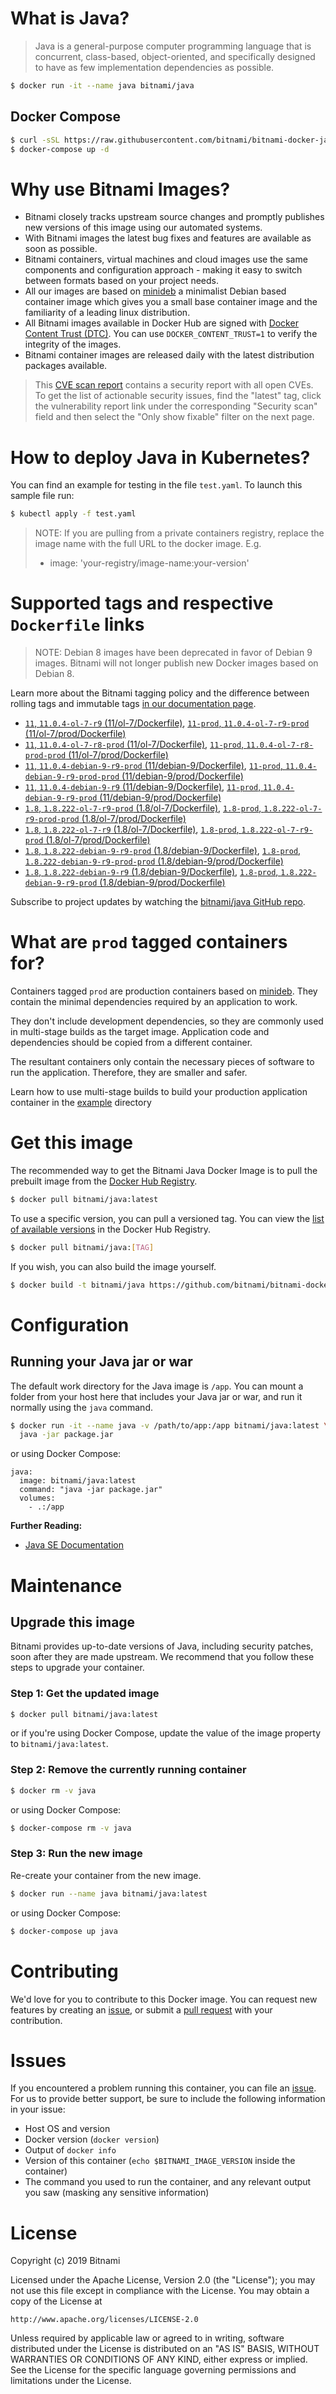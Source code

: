 # What is Java?

> Java is a general-purpose computer programming language that is concurrent, class-based, object-oriented, and specifically designed to have as few implementation dependencies as possible.

```bash
$ docker run -it --name java bitnami/java
```

## Docker Compose

```bash
$ curl -sSL https://raw.githubusercontent.com/bitnami/bitnami-docker-java/master/docker-compose.yml > docker-compose.yml
$ docker-compose up -d
```

# Why use Bitnami Images?

* Bitnami closely tracks upstream source changes and promptly publishes new versions of this image using our automated systems.
* With Bitnami images the latest bug fixes and features are available as soon as possible.
* Bitnami containers, virtual machines and cloud images use the same components and configuration approach - making it easy to switch between formats based on your project needs.
* All our images are based on [minideb](https://github.com/bitnami/minideb) a minimalist Debian based container image which gives you a small base container image and the familiarity of a leading linux distribution.
* All Bitnami images available in Docker Hub are signed with [Docker Content Trust (DTC)](https://docs.docker.com/engine/security/trust/content_trust/). You can use `DOCKER_CONTENT_TRUST=1` to verify the integrity of the images.
* Bitnami container images are released daily with the latest distribution packages available.


> This [CVE scan report](https://quay.io/repository/bitnami/java?tab=tags) contains a security report with all open CVEs. To get the list of actionable security issues, find the "latest" tag, click the vulnerability report link under the corresponding "Security scan" field and then select the "Only show fixable" filter on the next page.

# How to deploy Java in Kubernetes?

You can find an example for testing in the file `test.yaml`. To launch this sample file run:

```bash
$ kubectl apply -f test.yaml
```

> NOTE: If you are pulling from a private containers registry, replace the image name with the full URL to the docker image. E.g.
>
> - image: 'your-registry/image-name:your-version'

# Supported tags and respective `Dockerfile` links

> NOTE: Debian 8 images have been deprecated in favor of Debian 9 images. Bitnami will not longer publish new Docker images based on Debian 8.

Learn more about the Bitnami tagging policy and the difference between rolling tags and immutable tags [in our documentation page](https://docs.bitnami.com/containers/how-to/understand-rolling-tags-containers/).


- [`11`, `11.0.4-ol-7-r9` (11/ol-7/Dockerfile)](https://github.com/bitnami/bitnami-docker-java/blob/11.0.4-ol-7-r9/11/ol-7/Dockerfile), [`11-prod`, `11.0.4-ol-7-r9-prod` (11/ol-7/prod/Dockerfile)](https://github.com/bitnami/bitnami-docker-java/blob/11.0.4-ol-7-r9/11/ol-7/prod/Dockerfile)
- [`11`, `11.0.4-ol-7-r8-prod` (11/ol-7/Dockerfile)](https://github.com/bitnami/bitnami-docker-java/blob/11.0.4-ol-7-r8-prod/11/ol-7/Dockerfile), [`11-prod`, `11.0.4-ol-7-r8-prod-prod` (11/ol-7/prod/Dockerfile)](https://github.com/bitnami/bitnami-docker-java/blob/11.0.4-ol-7-r8-prod/11/ol-7/prod/Dockerfile)
- [`11`, `11.0.4-debian-9-r9-prod` (11/debian-9/Dockerfile)](https://github.com/bitnami/bitnami-docker-java/blob/11.0.4-debian-9-r9-prod/11/debian-9/Dockerfile), [`11-prod`, `11.0.4-debian-9-r9-prod-prod` (11/debian-9/prod/Dockerfile)](https://github.com/bitnami/bitnami-docker-java/blob/11.0.4-debian-9-r9-prod/11/debian-9/prod/Dockerfile)
- [`11`, `11.0.4-debian-9-r9` (11/debian-9/Dockerfile)](https://github.com/bitnami/bitnami-docker-java/blob/11.0.4-debian-9-r9/11/debian-9/Dockerfile), [`11-prod`, `11.0.4-debian-9-r9-prod` (11/debian-9/prod/Dockerfile)](https://github.com/bitnami/bitnami-docker-java/blob/11.0.4-debian-9-r9/11/debian-9/prod/Dockerfile)
- [`1.8`, `1.8.222-ol-7-r9-prod` (1.8/ol-7/Dockerfile)](https://github.com/bitnami/bitnami-docker-java/blob/1.8.222-ol-7-r9-prod/1.8/ol-7/Dockerfile), [`1.8-prod`, `1.8.222-ol-7-r9-prod-prod` (1.8/ol-7/prod/Dockerfile)](https://github.com/bitnami/bitnami-docker-java/blob/1.8.222-ol-7-r9-prod/1.8/ol-7/prod/Dockerfile)
- [`1.8`, `1.8.222-ol-7-r9` (1.8/ol-7/Dockerfile)](https://github.com/bitnami/bitnami-docker-java/blob/1.8.222-ol-7-r9/1.8/ol-7/Dockerfile), [`1.8-prod`, `1.8.222-ol-7-r9-prod` (1.8/ol-7/prod/Dockerfile)](https://github.com/bitnami/bitnami-docker-java/blob/1.8.222-ol-7-r9/1.8/ol-7/prod/Dockerfile)
- [`1.8`, `1.8.222-debian-9-r9-prod` (1.8/debian-9/Dockerfile)](https://github.com/bitnami/bitnami-docker-java/blob/1.8.222-debian-9-r9-prod/1.8/debian-9/Dockerfile), [`1.8-prod`, `1.8.222-debian-9-r9-prod-prod` (1.8/debian-9/prod/Dockerfile)](https://github.com/bitnami/bitnami-docker-java/blob/1.8.222-debian-9-r9-prod/1.8/debian-9/prod/Dockerfile)
- [`1.8`, `1.8.222-debian-9-r9` (1.8/debian-9/Dockerfile)](https://github.com/bitnami/bitnami-docker-java/blob/1.8.222-debian-9-r9/1.8/debian-9/Dockerfile), [`1.8-prod`, `1.8.222-debian-9-r9-prod` (1.8/debian-9/prod/Dockerfile)](https://github.com/bitnami/bitnami-docker-java/blob/1.8.222-debian-9-r9/1.8/debian-9/prod/Dockerfile)

Subscribe to project updates by watching the [bitnami/java GitHub repo](https://github.com/bitnami/bitnami-docker-java).

# What are `prod` tagged containers for?

Containers tagged `prod` are production containers based on [minideb](https://github.com/bitnami/minideb). They contain the minimal dependencies required by an application to work.

They don't include development dependencies, so they are commonly used in multi-stage builds as the target image. Application code and dependencies should be copied from a different container.

The resultant containers only contain the necessary pieces of software to run the application. Therefore, they are smaller and safer.

Learn how to use multi-stage builds to build your production application container in the [example](/example) directory

# Get this image

The recommended way to get the Bitnami Java Docker Image is to pull the prebuilt image from the [Docker Hub Registry](https://hub.docker.com/r/bitnami/java).

```bash
$ docker pull bitnami/java:latest
```

To use a specific version, you can pull a versioned tag. You can view the [list of available versions](https://hub.docker.com/r/bitnami/java/tags/) in the Docker Hub Registry.

```bash
$ docker pull bitnami/java:[TAG]
```

If you wish, you can also build the image yourself.

```bash
$ docker build -t bitnami/java https://github.com/bitnami/bitnami-docker-java.git
```

# Configuration

## Running your Java jar or war

The default work directory for the Java image is `/app`. You can mount a folder from your host here that includes your Java jar or war, and run it normally using the `java` command.

```bash
$ docker run -it --name java -v /path/to/app:/app bitnami/java:latest \
  java -jar package.jar
```

or using Docker Compose:

```
java:
  image: bitnami/java:latest
  command: "java -jar package.jar"
  volumes:
    - .:/app
```

**Further Reading:**

  - [Java SE Documentation](https://docs.oracle.com/javase/8/docs/api/)

# Maintenance

## Upgrade this image

Bitnami provides up-to-date versions of Java, including security patches, soon after they are made upstream. We recommend that you follow these steps to upgrade your container.

### Step 1: Get the updated image

```bash
$ docker pull bitnami/java:latest
```

or if you're using Docker Compose, update the value of the image property to `bitnami/java:latest`.

### Step 2: Remove the currently running container

```bash
$ docker rm -v java
```

or using Docker Compose:

```bash
$ docker-compose rm -v java
```

### Step 3: Run the new image

Re-create your container from the new image.

```bash
$ docker run --name java bitnami/java:latest
```

or using Docker Compose:

```bash
$ docker-compose up java
```

# Contributing

We'd love for you to contribute to this Docker image. You can request new features by creating an [issue](https://github.com/bitnami/bitnami-docker-java/issues), or submit a [pull request](https://github.com/bitnami/bitnami-docker-java/pulls) with your contribution.

# Issues

If you encountered a problem running this container, you can file an [issue](https://github.com/bitnami/bitnami-docker-java/issues). For us to provide better support, be sure to include the following information in your issue:

- Host OS and version
- Docker version (`docker version`)
- Output of `docker info`
- Version of this container (`echo $BITNAMI_IMAGE_VERSION` inside the container)
- The command you used to run the container, and any relevant output you saw (masking any sensitive
information)

# License

Copyright (c) 2019 Bitnami

Licensed under the Apache License, Version 2.0 (the "License");
you may not use this file except in compliance with the License.
You may obtain a copy of the License at

    http://www.apache.org/licenses/LICENSE-2.0

Unless required by applicable law or agreed to in writing, software
distributed under the License is distributed on an "AS IS" BASIS,
WITHOUT WARRANTIES OR CONDITIONS OF ANY KIND, either express or implied.
See the License for the specific language governing permissions and
limitations under the License.
